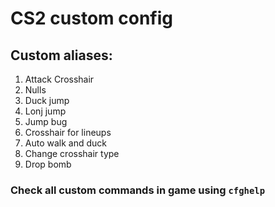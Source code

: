 # CS2 custom config
## Custom aliases:
1. Attack Crosshair
2. Nulls
3. Duck jump
4. Lonj jump
5. Jump bug
6. Crosshair for lineups
7. Auto walk and duck
8. Change crosshair type
9. Drop bomb
### Check all custom commands in game using `cfghelp`
